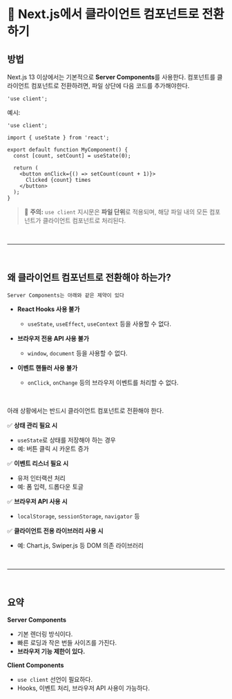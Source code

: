 # 📘 Next.js에서 클라이언트 컴포넌트로 전환하기

## 방법

Next.js 13 이상에서는 기본적으로 **Server Components**를 사용한다.
컴포넌트를 클라이언트 컴포넌트로 전환하려면, 파일 상단에 다음 코드를 추가해야한다.

```tsx
'use client';
```

예시:

```tsx
'use client';

import { useState } from 'react';

export default function MyComponent() {
  const [count, setCount] = useState(0);

  return (
    <button onClick={() => setCount(count + 1)}>
      Clicked {count} times
    </button>
  );
}
```

> 🔸 **주의:** `use client` 지시문은 **파일 단위**로 적용되며, 해당 파일 내의 모든 컴포넌트가 클라이언트 컴포넌트로 처리된다.

<br/>

---

<br/>

## 왜 클라이언트 컴포넌트로 전환해야 하는가?

~~~
Server Components는 아래와 같은 제약이 있다
~~~

* **React Hooks 사용 불가**

  * `useState`, `useEffect`, `useContext` 등을 사용할 수 없다.
* **브라우저 전용 API 사용 불가**

  * `window`, `document` 등을 사용할 수 없다.
* **이벤트 핸들러 사용 불가**

  * `onClick`, `onChange` 등의 브라우저 이벤트를 처리할 수 없다.

<br/>

아래 상황에서는 반드시 클라이언트 컴포넌트로 전환해야 한다.

✅ **상태 관리 필요 시**

* `useState`로 상태를 저장해야 하는 경우
* 예: 버튼 클릭 시 카운트 증가

✅ **이벤트 리스너 필요 시**

* 유저 인터랙션 처리
* 예: 폼 입력, 드롭다운 토글

✅ **브라우저 API 사용 시**

* `localStorage`, `sessionStorage`, `navigator` 등

✅ **클라이언트 전용 라이브러리 사용 시**

* 예: Chart.js, Swiper.js 등 DOM 의존 라이브러리

<br/>

---

<br/>

## 요약

**Server Components**

* 기본 렌더링 방식이다.
* 빠른 로딩과 작은 번들 사이즈를 가진다.
* **브라우저 기능 제한이 있다.**

**Client Components**

* `use client` 선언이 필요하다.
* Hooks, 이벤트 처리, 브라우저 API 사용이 가능하다.
